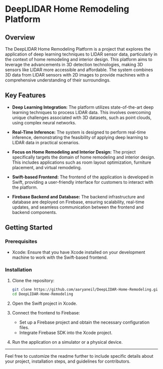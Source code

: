 # DeepLIDAR Home Remodeling Platform

## Overview

The DeepLIDAR Home Remodeling Platform is a project that explores the application of deep learning techniques to LIDAR sensor data, particularly in the context of home remodeling and interior design. This platform aims to leverage the advancements in 3D detection technologies, making 3D sensors like LIDAR more accessible and affordable. The system combines 3D data from LIDAR sensors with 2D images to provide machines with a comprehensive understanding of their surroundings.

## Key Features

- **Deep Learning Integration:** The platform utilizes state-of-the-art deep learning techniques to process LIDAR data. This involves overcoming unique challenges associated with 3D datasets, such as point clouds, using complex neural networks.

- **Real-Time Inference:** The system is designed to perform real-time inference, demonstrating the feasibility of applying deep learning to LIDAR data in practical scenarios.

- **Focus on Home Remodeling and Interior Design:** The project specifically targets the domain of home remodeling and interior design. This includes applications such as room layout optimization, furniture placement, and virtual remodeling.

- **Swift-based Frontend:** The frontend of the application is developed in Swift, providing a user-friendly interface for customers to interact with the platform.

- **Firebase Backend and Database:** The backend infrastructure and database are deployed on Firebase, ensuring scalability, real-time updates, and seamless communication between the frontend and backend components.

## Getting Started

### Prerequisites

- Xcode: Ensure that you have Xcode installed on your development machine to work with the Swift-based frontend.

### Installation

1. Clone the repository:

   ```bash
   git clone https://github.com/aaryaneil/DeepLIDAR-Home-Remodeling.git
   cd DeepLIDAR-Home-Remodeling
   ```

2. Open the Swift project in Xcode.

3. Connect the frontend to Firebase:

   - Set up a Firebase project and obtain the necessary configuration files.
   - Integrate Firebase SDK into the Xcode project.

4. Run the application on a simulator or a physical device.



---

Feel free to customize the readme further to include specific details about your project, installation steps, and guidelines for contributors.
